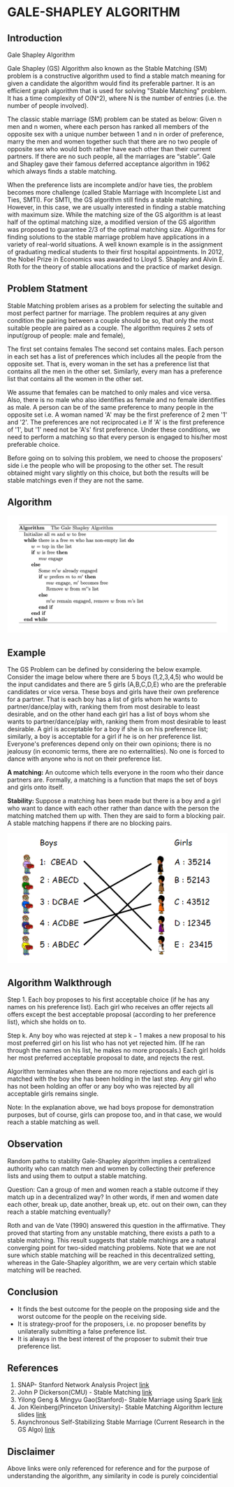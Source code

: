 # GALE-SHAPLEY ALGORITHM

## Introduction
Gale Shapley Algorithm

Gale Shapley (GS) Algorithm also known as the Stable Matching (SM) problem is a constructive algorithm used to find a stable match meaning for given a candidate the algorithm would find its preferable partner. It is an efficient graph algorithm that is used for solving "Stable Matching" problem. It has a time complexity of O(N^2), where N is the number of entries (i.e. the number of people involved).

The classic stable marriage (SM) problem can be stated as below: Given n men and n women, where each person has ranked all members of the opposite sex with a unique number between 1 and n in order of preference, marry the men and women together such that there are no two people of opposite sex who would both rather have each other than their current partners. If there are no such people, all the marriages are “stable”. Gale and Shapley gave their famous deferred acceptance algorithm in 1962 which always finds a stable matching.

When the preference lists are incomplete and/or have ties, the problem becomes more challenge (called Stable Marriage with Incomplete List and Ties, SMTI). For SMTI, the GS algorithm still finds a stable matching. However, in this case, we are usually interested in finding a stable matching with maximum size. While the matching size of the GS algorithm is at least half of the optimal matching size, a modified version of the GS algorithm was proposed to guarantee 2/3 of the optimal matching size. Algorithms for finding solutions to the stable marriage problem have applications in a variety of real-world situations. A well known example is in the assignment of graduating medical students to their first hospital appointments. In 2012, the Nobel Prize in Economics was awarded to Lloyd S. Shapley and Alvin E. Roth for the theory of stable allocations and the practice of market design.


## Problem Statment 

Stable Matching problem arises as a problem for selecting the suitable and most perfect partner for marriage. The problem requires at any given condition the pairing between a couple should be so, that only the most suitable people are paired as a couple. The algorithm requires 2 sets of input(group of people: male and female),

The first set contains females
The second set contains males.
Each person in each set has a list of preferences which includes all the people from the opposite set. That is, every woman in the set has a preference list that contains all the men in the other set. Similarly, every man has a preference list that contains all the women in the other set.

We assume that females can be matched to only males and vice versa.
Also, there is no male who also identifies as female and no female identifies as male.
A person can be of the same preference to many people in the opposite set i.e. A woman named 'A' may be the first preference of 2 men '1' and '2'.
The preferences are not reciprocated i.e If 'A' is the first preference of '1', but '1' need not be 'A's' first preference.
Under these conditions, we need to perform a matching so that every person is engaged to his/her most preferable choice.

Before going on to solving this problem, we need to choose the proposers' side i.e the people who will be proposing to the other set. The result obtained might vary slightly on this choice, but both the results will be stable matchings even if they are not the same.


## Algorithm
![Preview](Algo.png)

## Example
The GS Problem can be defined by considering the below example. Consider the image below where there are 5 boys (1,2,3,4,5) who would be the input candidates and there are 5 girls (A,B,C,D,E) who are the preferable candidates or vice versa. These boys and girls have their own preference for a partner. That is each boy has a list of girls whom he wants to partner/dance/play with, ranking them from most desirable to least desirable, and on the other hand each girl has a list of boys whom she wants to partner/dance/play with, ranking them from most desirable to least desirable. A girl is acceptable for a boy if she is on his preference list; similarly, a boy is acceptable for a girl if he is on her preference list. Everyone's preferences depend only on their own opinions; there is no jealousy (in economic terms, there are no externalities). No one is forced to dance with anyone who is not on their preference list.

<b>A matching:</b> An outcome which tells everyone in the room who their dance partners are. Formally, a matching is a function that maps the set of boys and girls onto itself.

<b>Stability: </b>Suppose a matching has been made but there is a boy and a girl who want to dance with each other rather than dance with the person the matching matched them up with. Then they are said to form a blocking pair. A stable matching happens if there are no blocking pairs.

![Preview](Stable.png)

## Algorithm Walkthrough
Step 1. Each boy proposes to his first acceptable choice (if he has any names on his preference list). Each girl who receives an offer rejects all offers except the best acceptable proposal (according to her preference list), which she holds on to.

Step k. Any boy who was rejected at step k − 1 makes a new proposal to his most preferred girl on his list who has not yet rejected him. (If he ran through the names on his list, he makes no more proposals.) Each girl holds her most preferred acceptable proposal to date, and rejects the rest.

Algorithm terminates when there are no more rejections and each girl is matched with the boy she has been holding in the last step. Any girl who has not been holding an offer or any boy who was rejected by all acceptable girls remains single.

Note: In the explanation above, we had boys propose for demonstration purposes, but of course, girls can propose too, and in that case, we would reach a stable matching as well.

## Observation
Random paths to stability Gale-Shapley algorithm implies a centralized authority who can match men and women by collecting their preference lists and using them to output a stable matching.

Question: Can a group of men and women reach a stable outcome if they match up in a decentralized way? In other words, if men and women date each other, break up, date another, break up, etc. out on their own, can they reach a stable matching eventually?

Roth and van de Vate (1990) answered this question in the affirmative. They proved that starting from any unstable matching, there exists a path to a stable matching. This result suggests that stable matchings are a natural converging point for two-sided matching problems. Note that we are not sure which stable matching will be reached in this decentralized setting, whereas in the Gale-Shapley algorithm, we are very certain which stable matching will be reached.


## Conclusion
- It finds the best outcome for the people on the proposing side and the worst outcome for the people on the receiving side.
- It is strategy-proof for the proposers, i.e. no proposer benefits by unilaterally submitting a false preference list.
- It is always in the best interest of the proposer to submit their true preference list.


## References
1. SNAP- Stanford Network Analysis Project [link](https://snap.stanford.edu/papers.html)
3. John P Dickerson(CMU) - Stable Matching [link](http://www.cs.cmu.edu/~arielpro/15896s16/slides/896s16-16.pdf)
4. Yilong Geng & Mingyu Gao(Stanford)- Stable Marriage using Spark [link](https://stanford.edu/~rezab/classes/cme323/S15/projects/stable_marriage_spark_report.pdf)
5. Jon Kleinberg(Princeton University)- Stable Matching Algorithm lecture slides [link](https://www.cs.princeton.edu/~wayne/kleinberg-tardos/pdf/01StableMatching.pdf)
2. Asynchronous Self-Stabilizing Stable Marriage (Current Research in the GS Algo) [link](https://tel.archives-ouvertes.fr/tel-03068501/document)


## Disclaimer
Above links were only referenced for reference and for the purpose of understanding the algorithm, any similarity in code is purely coincidential
